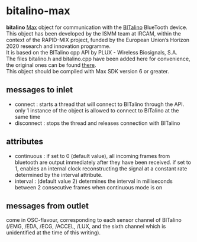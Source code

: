 # bitalino-max

**bitalino** [Max](https://cycling74.com/products/max/) object for communication with the [BITalino](www.bitalino.com) BlueTooth device.   
This object has been developed by the ISMM team at IRCAM, within the context of the RAPID-MIX project, funded by the European Union’s Horizon 2020 research and innovation programme.   
It is based on the BITalino cpp API by PLUX - Wireless Biosignals, S.A.   
The files bitalino.h and bitalino.cpp have been added here for convenience, the original ones can be found [there](https://github.com/BITalinoWorld/cpp-api).   
This object should be compiled with Max SDK version 6 or greater.   

## messages to inlet

- connect : starts a thread that will connect to BITalino through the API. only 1 instance of the object is allowed to connect to BITalino at the same time
- disconnect : stops the thread and releases connection with BITalino

## attributes

- continuous : if set to 0 (default value), all incoming frames from bluetooth are output immediately after they have been received. if set to 1, enables an internal clock reconstructing the signal at a constant rate determined by the interval attribute.
- interval : (default value 2) determines the interval in milliseconds between 2 consecutive frames when continuous mode is on

## messages from outlet

come in OSC-flavour, corresponding to each sensor channel of BITalino (/EMG, /EDA, /ECG, /ACCEL, /LUX, and the sixth channel which is unidentified at the time of this writing).
